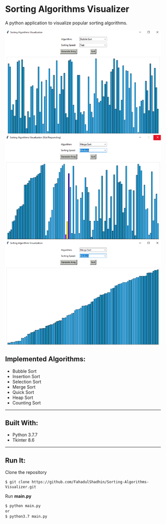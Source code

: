 # Sorting Algorithms Visualizer
<p>A python application to visualize popular sorting algorithms.</p>
<img src="img/ss1.png">
<img src="img/ss2.png">
<img src="img/ss3.png">

## Implemented Algorithms:
* Bubble Sort 
* Insertion Sort 
* Selection Sort 
* Merge Sort 
* Quick Sort 
* Heap Sort 
* Counting Sort
----------------------------------------------------------------------------------------------------------------------------------------
## Built With:
* Python 3.7.7
* Tkinter 8.6
----------------------------------------------------------------------------------------------------------------------------------------
## Run It:
<p> Clone the repository </p>

```
$ git clone https://github.com/FahadulShadhin/Sorting-Algorithms-Visualizer.git
```

<p>Run <strong>main.py</strong><p>

```cmd
$ python main.py 
or
$ python3.7 main.py
```
  
